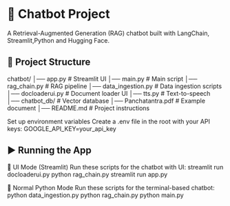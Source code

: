 # 🤖 Chatbot Project
A Retrieval-Augmented Generation (RAG) chatbot built with LangChain, Streamlit,Python and Hugging Face.

## 📂 Project Structure
chatbot/
│── app.py # Streamlit UI
│── main.py # Main script
│── rag_chain.py # RAG pipeline
│── data_ingestion.py # Data ingestion scripts
│── docloaderui.py # Document loader UI
│── tts.py # Text-to-speech
│── chatbot_db/ # Vector database
│── Panchatantra.pdf # Example document
│── README.md # Project instructions

Set up environment variables
Create a .env file in the root with your API keys:
GOOGLE_API_KEY=your_api_key

## ▶️ Running the App
🔹 UI Mode (Streamlit)
Run these scripts for the chatbot with UI:
streamlit run docloaderui.py
python rag_chain.py
streamlit run app.py

🔹 Normal Python Mode
Run these scripts for the terminal-based chatbot:
python data_ingestion.py
python rag_chain.py
python main.py